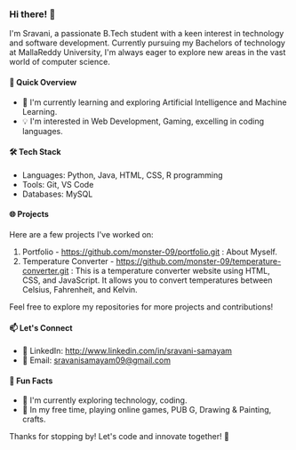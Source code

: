 ### Hi there! 👋

I'm Sravani, a passionate B.Tech student with a keen interest in technology and software development. Currently pursuing my Bachelors of technology at MallaReddy University, I'm always eager to explore new areas in the vast world of computer science.

#### 🚀 Quick Overview

- 🌱 I'm currently learning and exploring Artificial Intelligence and Machine Learning.
- 💡 I'm interested in Web Development, Gaming, excelling in coding languages.

#### 🛠️ Tech Stack

- Languages: Python, Java, HTML, CSS, R programming
- Tools: Git, VS Code
- Databases: MySQL

#### 🌐 Projects

Here are a few projects I've worked on:

1. Portfolio - https://github.com/monster-09/portfolio.git : About Myself.
2. Temperature Converter - https://github.com/monster-09/temperature-converter.git : This is a temperature converter website using HTML, CSS, and JavaScript. It allows you to convert temperatures between Celsius, Fahrenheit, and Kelvin.

Feel free to explore my repositories for more projects and contributions!

#### 📫 Let's Connect

- 💬 LinkedIn: http://www.linkedin.com/in/sravani-samayam  
- 📧 Email: sravanisamayam09@gmail.com

#### 🌈 Fun Facts

- 🔭 I'm currently exploring technology, coding.
- 🎸 In my free time, playing online games, PUB G, Drawing & Painting, crafts.

Thanks for stopping by! Let's code and innovate together! 🚀
